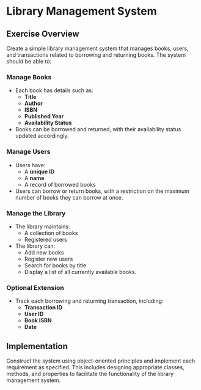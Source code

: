 # Library Management System

## Exercise Overview
Create a simple library management system that manages books, users, and transactions related to borrowing and returning books. The system should be able to:

### Manage Books
- Each book has details such as:
  - **Title**
  - **Author**
  - **ISBN**
  - **Published Year**
  - **Availability Status**
- Books can be borrowed and returned, with their availability status updated accordingly.

### Manage Users
- Users have:
  - A **unique ID**
  - A **name**
  - A record of borrowed books
- Users can borrow or return books, with a restriction on the maximum number of books they can borrow at once.

### Manage the Library
- The library maintains:
  - A collection of books
  - Registered users
- The library can:
  - Add new books
  - Register new users
  - Search for books by title
  - Display a list of all currently available books.

### Optional Extension
- Track each borrowing and returning transaction, including:
  - **Transaction ID**
  - **User ID**
  - **Book ISBN**
  - **Date**

## Implementation
Construct the system using object-oriented principles and implement each requirement as specified. This includes designing appropriate classes, methods, and properties to facilitate the functionality of the library management system.
